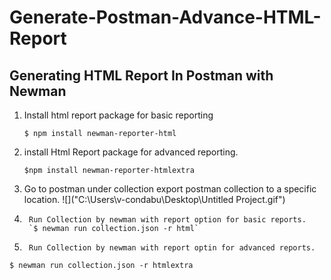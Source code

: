 # Generate-Postman-Advance-HTML-Report
## Generating HTML Report In Postman with Newman

1.  Install html report package for basic reporting 

	`$ npm install newman-reporter-html`
 
2. install Html Report package for advanced reporting.

	`$npm install newman-reporter-htmlextra`
3. Go to postman under collection  export postman collection to a specific location.
![]("C:\Users\v-condabu\Desktop\Untitled Project.gif")
4.		Run Collection by newman with report option for basic reports.
		`$ newman run collection.json -r html` 
5.		Run Collection by newman with report optin for advanced reports.
`$ newman run collection.json -r htmlextra` 
